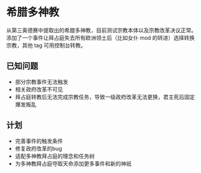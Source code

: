 # 希腊多神教

从第三奥德赛中提取出的希腊多神教，目前测试宗教本体以及宗教改革决议正常。
添加了一个事件让拜占庭失去所有欧洲领土后（比如女仆 mod 的转进）选择转换宗教，其他 tag 可用控制台转教。

## 已知问题
- 部分宗教事件无法触发
- 相关政府改革不可见
- 拜占庭转教后无法完成宗教任务，导致一级政府改革无法更换，君主死后固定爆发叛乱

## 计划
- 完善事件的触发条件
- 修复政府改革的bug
- 适配多神教拜占庭的理念和任务树
- 为多神教拜占庭夺取天命添加更多事件和新的神祇

